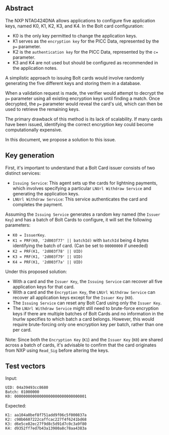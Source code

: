 ## Abstract

The NXP NTAG424DNA allows applications to configure five application keys, named K0, K1, K2, K3, and K4. In the Bolt card configuration:

* K0 is the only key permitted to change the application keys.
* K1 serves as the `encryption key` for the PICC Data, represented by the `p=` parameter.
* K2 is the `authentication key` for the PICC Data, represented by the `c=` parameter.
* K3 and K4 are not used but should be configured as recommended in the application notes.

A simplistic approach to issuing Bolt cards would involve randomly generating the five different keys and storing them in a database.

When a validation request is made, the verifier would attempt to decrypt the `p=` parameter using all existing encryption keys until finding a match. Once decrypted, the `p=` parameter would reveal the card's uid, which can then be used to retrieve the remaining keys.

The primary drawback of this method is its lack of scalability. If many cards have been issued, identifying the correct encryption key could become computationally expensive.

In this document, we propose a solution to this issue.

## Key generation

First, it's important to understand that a Bolt Card issuer consists of two distinct services:
* `Issuing Service`: This agent sets up the cards for lightning payments, which involves specifying a particular `LNUrl Withdraw Service` and generating the application keys.
* `LNUrl Withdraw Service`: This service authenticates the card and completes the payment.

Assuming the `Issuing Service` generates a random key named (the `Issuer Key`) and has a batch of Bolt Cards to configure, it will set the following parameters:
* `K0 = IssuerKey`.
* `K1 = PRF(K0, '2d003f77' || batchId)` with `batchId` being 4 bytes identifying the batch of card. (Can be set to `00000000` if uneeded)
* `K2 = PRF(K1, '2d003f78' || UID)`
* `K3 = PRF(K1, '2d003f79' || UID)`
* `K4 = PRF(K1, '2d003f7a' || UID)`

Under this proposed solution:
* With a card and the `Issuer Key`, the `Issuing Service` can recover all five application keys for that card.
* With a card and the `Encryption Key`, the `LNUrl Withdraw Service` can recover all application keys except for the `Issuer Key` (`K0`).
* The `Issuing Service` can reset any Bolt Card using only the `Issuer Key`.
* The `LNUrl Withdraw Service` might still need to brute-force encryption keys if there are multiple batches of Bolt Cards and no information in the lnurlw specifies to which batch a card belongs. However, this would require brute-forcing only one encryption key per batch, rather than one per card.

Note: Since both the `Encryption Key` (`K1`) and the `Issuer Key` (`K0`) are shared across a batch of cards, it's advisable to confirm that the card originates from NXP using `Read_Sig` before altering the keys.

## Test vectors

Input:
```
UID: 04a39493cc8680
Batch: 01000000
K0: 00000000000000000000000000000001
```

Expected:

```
K1: aa104a0bef8f751add9f06c5f000837a
K2: c98b6607222caffcac227f4f6241bd68
K3: d6e5ce82ec27f9d8c5d91d7c0c3a9f80
K4: d9352ff7ed7b43a13980a8c78aa4383a
```